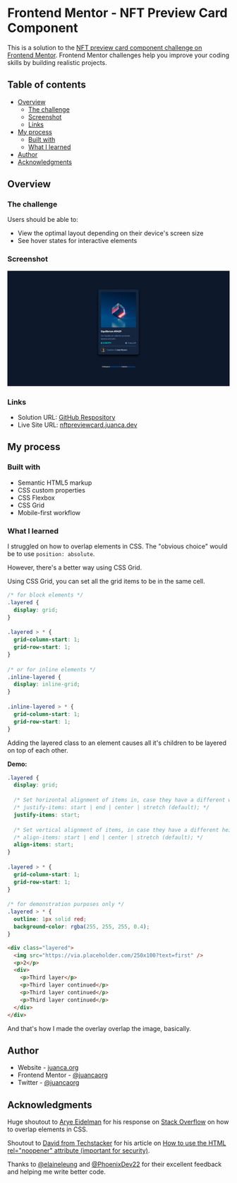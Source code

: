 # Frontend Mentor - NFT Preview Card Component

This is a solution to the [NFT preview card component challenge on Frontend Mentor](https://www.frontendmentor.io/challenges/nft-preview-card-component-SbdUL_w0U). Frontend Mentor challenges help you improve your coding skills by building realistic projects.

## Table of contents

- [Overview](#overview)
  - [The challenge](#the-challenge)
  - [Screenshot](#screenshot)
  - [Links](#links)
- [My process](#my-process)
  - [Built with](#built-with)
  - [What I learned](#what-i-learned)
- [Author](#author)
- [Acknowledgments](#acknowledgments)

## Overview

### The challenge

Users should be able to:

- View the optimal layout depending on their device's screen size
- See hover states for interactive elements

### Screenshot

![](./images/screenshot.png)

### Links

- Solution URL: [GitHub Respository](https://github.com/juancaorg/nft-preview-card)
- Live Site URL: [nftpreviewcard.juanca.dev](https://nftpreviewcard.juanca.dev)

## My process

### Built with

- Semantic HTML5 markup
- CSS custom properties
- CSS Flexbox
- CSS Grid
- Mobile-first workflow

### What I learned

I struggled on how to overlap elements in CSS. The "obvious choice" would be to use `position: absolute`.

However, there's a better way using CSS Grid.

Using CSS Grid, you can set all the grid items to be in the same cell.

```css
/* for block elements */
.layered {
  display: grid;
}

.layered > * {
  grid-column-start: 1;
  grid-row-start: 1;
}

/* or for inline elements */
.inline-layered {
  display: inline-grid;
}

.inline-layered > * {
  grid-column-start: 1;
  grid-row-start: 1;
}
```

Adding the layered class to an element causes all it's children to be layered on top of each other.

**Demo:**

```css
.layered {
  display: grid;

  /* Set horizontal alignment of items in, case they have a different width. */
  /* justify-items: start | end | center | stretch (default); */
  justify-items: start;

  /* Set vertical alignment of items, in case they have a different height. */
  /* align-items: start | end | center | stretch (default); */
  align-items: start;
}

.layered > * {
  grid-column-start: 1;
  grid-row-start: 1;
}

/* for demonstration purposes only */
.layered > * {
  outline: 1px solid red;
  background-color: rgba(255, 255, 255, 0.4);
}
```

```html
<div class="layered">
  <img src="https://via.placeholder.com/250x100?text=first" />
  <p>2</p>
  <div>
    <p>Third layer</p>
    <p>Third layer continued</p>
    <p>Third layer continued</p>
    <p>Third layer continued</p>
  </div>
</div>
```

And that's how I made the overlay overlap the image, basically.

## Author

- Website - [juanca.org](https://www.juanca.org)
- Frontend Mentor - [@juancaorg](https://www.frontendmentor.io/profile/juancaorg)
- Twitter - [@juancaorg](https://www.twitter.com/juancaorg)

## Acknowledgments

Huge shoutout to [Arye Eidelman](https://stackoverflow.com/users/3458162/arye-eidelman) for his response on [Stack Overflow](https://stackoverflow.com/questions/2027657/overlapping-elements-in-css) on how to overlap elements in CSS.

Shoutout to [David from Techstacker](https://techstacker.com) for his article on [How to use the HTML rel="noopener" attribute (important for security)](https://techstacker.com/html-noopener-attribute/).

Thanks to [@elaineleung](https://github.com/elaineleung) and [@PhoenixDev22](https://github.com/PhoenixDev22) for their excellent feedback and helping me write better code.
